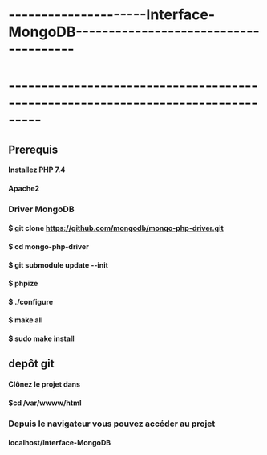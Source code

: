 # ---------------------Interface-MongoDB--------------------------------------
# ---------------------------------------------------------------------------------

## Prerequis
#### Installez PHP 7.4
#### Apache2

### Driver MongoDB
#### $ git clone https://github.com/mongodb/mongo-php-driver.git
#### $ cd mongo-php-driver
#### $ git submodule update --init
#### $ phpize
#### $ ./configure
#### $ make all
#### $ sudo make install

## depôt git
#### Clônez le projet dans 
#### $cd /var/wwww/html 

### Depuis le navigateur vous pouvez accéder au projet 
#### localhost/Interface-MongoDB
